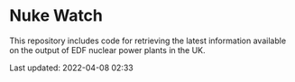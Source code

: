 # Nuke Watch

This repository includes code for retrieving the latest information available on the output of EDF nuclear power plants in the UK.

Last updated: 2022-04-08 02:33